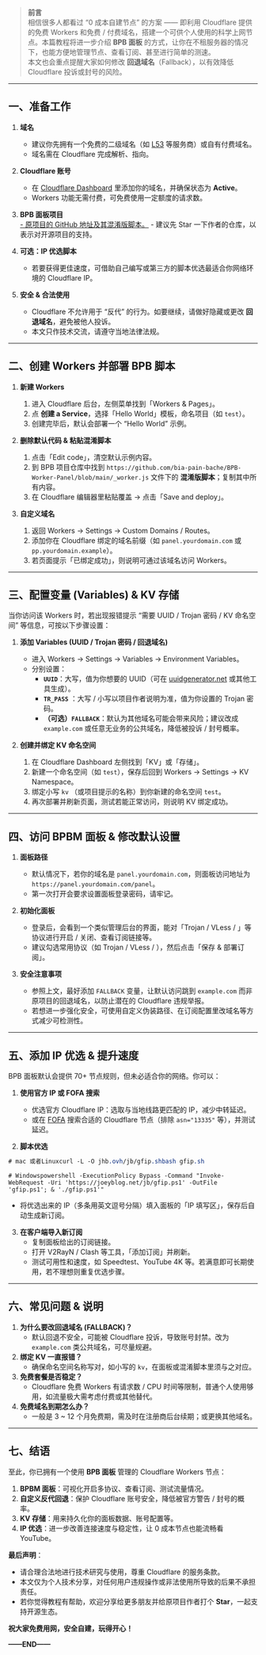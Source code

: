 > **前言**  
> 相信很多人都看过 “0 成本自建节点” 的方案 —— 即利用 Cloudflare 提供的免费 Workers 和免费 / 付费域名，搭建一个可供个人使用的科学上网节点。本篇教程将进一步介绍 **BPB 面板** 的方式，让你在不租服务器的情况下，也能方便地管理节点、查看订阅、甚至进行简单的测速。  
> 本文也会重点提醒大家如何修改 **回退域名**（Fallback），以有效降低 Cloudflare 投诉或封号的风险。

---

## 一、准备工作

1.  **域名**

    - 建议你先拥有一个免费的二级域名（如 [L53](https://customer.l53.net/signup) 等服务商）或自有付费域名。
    - 域名需在 Cloudflare 完成解析、指向。

2.  **Cloudflare 账号**

    - 在 [Cloudflare Dashboard](https://dash.cloudflare.com/) 里添加你的域名，并确保状态为 **Active**。
    - Workers 功能无需付费，可免费使用一定额度的请求数。

3.  **BPB 面板项目**  
    [\- 原项目的 GitHub 地址及其混淆版脚本。](https://github.com/bia-pain-bache/BPB-Worker-Panel/blob/main/_worker.js "   - 原项目的 GitHub 地址及其混淆版脚本。  ") \- 建议先 Star 一下作者的仓库，以表示对开源项目的支持。
4.  **可选：IP 优选脚本**

    - 若要获得更佳速度，可借助自己编写或第三方的脚本优选最适合你网络环境的 Cloudflare IP。

5.  **安全 & 合法使用**

    - Cloudflare 不允许用于 “反代” 的行为。如要继续，请做好隐藏或更改 **回退域名**，避免被他人投诉。
    - 本文只作技术交流，请遵守当地法律法规。

---

## 二、创建 Workers 并部署 BPB 脚本

1.  **新建 Workers**

    1.  进入 Cloudflare 后台，左侧菜单找到「Workers & Pages」。
    2.  点 **创建 a Service**，选择「Hello World」模板，命名项目（如 `test`）。
    3.  创建完毕后，默认会部署一个 “Hello World” 示例。

2.  **删除默认代码 & 粘贴混淆脚本**

    1.  点击「Edit code」，清空默认示例内容。
    2.  到 BPB 项目仓库中找到 `https://github.com/bia-pain-bache/BPB-Worker-Panel/blob/main/_worker.js` 文件下的 **混淆版脚本**；复制其中所有内容。
    3.  在 Cloudflare 编辑器里粘贴覆盖 → 点击「Save and deploy」。

3.  **自定义域名**

    1.  返回 Workers → Settings → Custom Domains / Routes。
    2.  添加你在 Cloudflare 绑定的域名前缀（如 `panel.yourdomain.com` 或 `pp.yourdomain.example`）。
    3.  若页面提示「已绑定成功」，则说明可通过该域名访问 Workers。

---

## 三、配置变量 (Variables) & KV 存储

当你访问该 Workers 时，若出现报错提示 “需要 UUID / Trojan 密码 / KV 命名空间” 等信息，可按以下步骤设置：

1.  **添加 Variables (UUID / Trojan 密码 / 回退域名)**

    - 进入 Workers → Settings → Variables → Environment Variables。
    - 分别设置：
      - **`UUID`**：大写，值为你想要的 UUID（可在 [uuidgenerator.net](https://www.uuidgenerator.net/) 或其他工具生成）。
      - **`TR_PASS`** ：大写 / 小写以项目作者说明为准，值为你设置的 Trojan 密码。
      - **（可选）`FALLBACK`**：默认为其他域名可能会带来风险；建议改成 `example.com` 或任意无业务的公共域名，降低被投诉 / 封号概率。

2.  **创建并绑定 KV 命名空间**

    1.  在 Cloudflare Dashboard 左侧找到「KV」或「存储」。
    2.  新建一个命名空间（如 `test`），保存后回到 Workers → Settings → KV Namespace。
    3.  绑定小写 `kv` （或项目提示的名称）到你新建的命名空间 `test`。
    4.  再次部署并刷新页面，测试若能正常访问，则说明 KV 绑定成功。

---

## 四、访问 BPBM 面板 & 修改默认设置

1.  **面板路径**

    - 默认情况下，若你的域名是 `panel.yourdomain.com`，则面板访问地址为 `https://panel.yourdomain.com/panel`。
    - 第一次打开会要求设置面板登录密码，请牢记。

2.  **初始化面板**

    - 登录后，会看到一个类似管理后台的界面，能对「Trojan / VLess / 」等协议进行开启 / 关闭、查看订阅链接等。
    - 建议勾选常用协议（如 Trojan / VLess / ），然后点击「保存 & 部署订阅」。

3.  **安全注意事项**

    - 参照上文，最好添加 `FALLBACK` 变量，让默认访问跳到 `example.com` 而非原项目的回退域名，以防止潜在的 Cloudflare 违规举报。
    - 若想进一步强化安全，可使用自定义伪装路径、在订阅配置里改域名等方式减少可检测性。

---

## 五、添加 IP 优选 & 提升速度

BPB 面板默认会提供 70+ 节点规则，但未必适合你的网络。你可以：

1.  **使用官方 IP 或 FOFA 搜索**

    - 优选官方 Cloudflare IP：选取与当地线路更匹配的 IP，减少中转延迟。
    - 或在 [FOFA](https://fofa.info/) 搜索合适的 Cloudflare 节点（排除 `asn="13335"` 等），并测试延迟。

2.  **脚本优选**

```css
# mac 或者Linuxcurl -L -O jhb.ovh/jb/gfip.shbash gfip.sh
```

```nginx
# Windowspowershell -ExecutionPolicy Bypass -Command "Invoke-WebRequest -Uri 'https://joeyblog.net/jb/gfip.ps1' -OutFile 'gfip.ps1'; & './gfip.ps1'"
```

- 将优选出来的 IP（多条用英文逗号分隔）填入面板的「IP 填写区」，保存后自动生成新订阅。

3.  **在客户端导入新订阅**
    - 复制面板给出的订阅链接。
    - 打开 V2RayN / Clash 等工具，「添加订阅」并刷新。
    - 测试可用性和速度，如 Speedtest、YouTube 4K 等。若满意即可长期使用，若不理想则重复优选步骤。

---

## 六、常见问题 & 说明

1.  **为什么要改回退域名 (FALLBACK)？**
    - 默认回退不安全，可能被 Cloudflare 投诉，导致账号封禁。改为 `example.com` 类公共域名，可尽量规避。
2.  **绑定 KV 一直报错？**
    - 确保命名空间名称写对，如小写的 `kv`，在面板或混淆脚本里须与之对应。
3.  **免费套餐是否稳定？**
    - Cloudflare 免费 Workers 有请求数 / CPU 时间等限制，普通个人使用够用，如流量极大需考虑付费或其他替代。
4.  **免费域名到期怎么办？**
    - 一般是 3 ~ 12 个月免费期，需及时在注册商后台续期；或更换其他域名。

---

## 七、结语

至此，你已拥有一个使用 **BPB 面板** 管理的 Cloudflare Workers 节点：

1.  **BPBM 面板**：可视化开启多协议、查看订阅、测试流量情况。
2.  **自定义反代回退**：保护 Cloudflare 账号安全，降低被官方警告 / 封号的概率。
3.  **KV 存储**：用来持久化你的面板数据、账号配置等。
4.  **IP 优选**：进一步改善连接速度与稳定性，让 0 成本节点也能流畅看 YouTube。

**最后声明**：

- 请合理合法地进行技术研究与使用，尊重 Cloudflare 的服务条款。
- 本文仅为个人技术分享，对任何用户违规操作或非法使用所导致的后果不承担责任。
- 若你觉得教程有帮助，欢迎分享给更多朋友并给原项目作者打个 **Star**，一起支持开源生态。

**祝大家免费用网，安全自建，玩得开心！**

**——END——**
